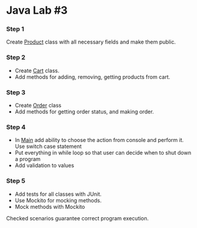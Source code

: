 # Java Lab #3

### Step 1

Create [Product](./src/main/java/org/program/Product.java) class with all necessary fields and make them public.

### Step 2

 - Create [Cart](./src/main/java/org/program/Cart.java) class.
 - Add methods for adding, removing, getting products from cart.

### Step 3

 - Create [Order](./src/main/java/org/program/Order.java) class
 - Add methods for getting order status, and making order.

### Step 4

- In [Main](./src/main/java/org/program/Main.java) add ability to choose the action from console and perform it. Use switch case statement
- Put everything in while loop so that user can decide when to shut down a program
- Add validation to values
### Step 5

- Add tests for all classes with JUnit.
- Use Mockito for mocking methods.
- Mock methods with Mockito

Checked scenarios guarantee correct program execution.


